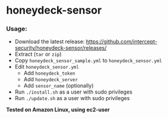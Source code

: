 # honeydeck-sensor

### Usage:
- Download the latest release: https://github.com/intercept-security/honeydeck-sensor/releases/
- Extract (`tar` or `zip`)
- Copy `honeydeck_sensor_sample.yml` to `honeydeck_sensor.yml`
- Edit `honeydeck_sensor.yml`
  - Add `honeydeck_token`
  - Add `honeydeck_server`
  - Add `sensor_name` (optionally)
- Run `./install.sh` as a user with sudo privileges
- Run `./update.sh` as a user with sudo privileges

**Tested on Amazon Linux, using ec2-user**
